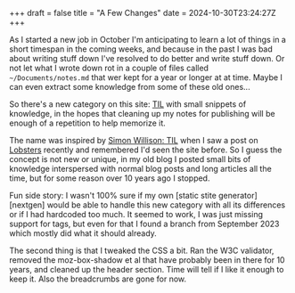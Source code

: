 +++
draft = false
title = "A Few Changes"
date = 2024-10-30T23:24:27Z
+++

As I started a new job in October I'm anticipating to learn a lot of things in
a short timespan in the coming weeks, and because in the past I was bad about
writing stuff down I've resolved to do better and write stuff down.
Or not let what I wrote down rot in a couple of files
called `~/Documents/notes.md` that wer kept for a year or longer at at time.
Maybe I can even extract some knowledge from some of these old ones...

So there's a new category on this site: [TIL](/til) with small snippets of
knowledge, in the hopes that cleaning up my notes for publishing will be enough
of a repetition to help memorize it.

The name was inspired by [Simon Willison: TIL](https://til.simonwillison.net/)
when I saw a post on [Lobsters](https://lobste.rs) recently and remembered I'd
seen the site before.
So I guess the concept is not new or unique,
in my old blog I posted small bits of
knowledge interspersed with normal blog posts and long articles all the time,
but for some reason over 10 years ago I stopped.

Fun side story: I wasn't 100% sure if my own [static stite generator][nextgen]
would be able to handle this new category with all its differences or if I had
hardcoded too much. It seemed to work, I was just missing support for tags, but
even for that I found a branch from September 2023 which mostly did what it
should already.

The second thing is that I tweaked the CSS a bit. Ran the W3C validator,
removed the moz-box-shadow et al that have probably been in there for 10 years,
and cleaned up the header section. Time will tell if I like it enough to keep
it. Also the breadcrumbs are gone for now.
